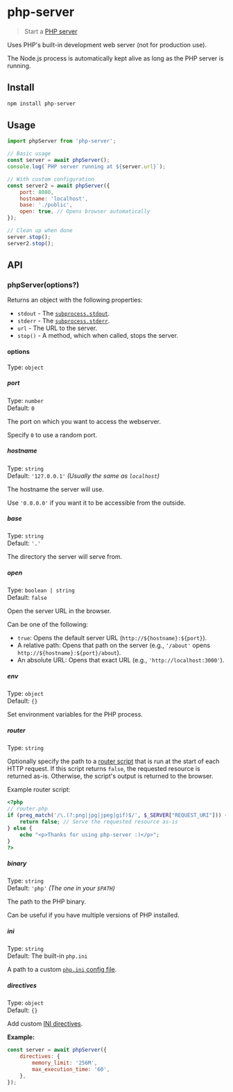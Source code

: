 # php-server

> Start a [PHP server](https://php.net/manual/en/features.commandline.webserver.php)

Uses PHP's built-in development web server (not for production use).

The Node.js process is automatically kept alive as long as the PHP server is running.

## Install

```sh
npm install php-server
```

## Usage

```js
import phpServer from 'php-server';

// Basic usage
const server = await phpServer();
console.log(`PHP server running at ${server.url}`);

// With custom configuration
const server2 = await phpServer({
	port: 8080,
	hostname: 'localhost',
	base: './public',
	open: true, // Opens browser automatically
});

// Clean up when done
server.stop();
server2.stop();
```

## API

### phpServer(options?)

Returns an object with the following properties:

- `stdout` - The [`subprocess.stdout`](https://nodejs.org/api/child_process.html#child_process_subprocess_stdout).
- `stderr` - The [`subprocess.stderr`](https://nodejs.org/api/child_process.html#child_process_subprocess_stderr).
- `url` - The URL to the server.
- `stop()` - A method, which when called, stops the server.

#### options

Type: `object`

##### port

Type: `number`\
Default: `0`

The port on which you want to access the webserver.

Specify `0` to use a random port.

##### hostname

Type: `string`\
Default: `'127.0.0.1'` *(Usually the same as `localhost`)*

The hostname the server will use.

Use `'0.0.0.0'` if you want it to be accessible from the outside.

##### base

Type: `string`\
Default: `'.'`

The directory the server will serve from.

##### open

Type: `boolean | string`\
Default: `false`

Open the server URL in the browser.

Can be one of the following:
- `true`: Opens the default server URL (`http://${hostname}:${port}`).
- A relative path: Opens that path on the server (e.g., `'/about'` opens `http://${hostname}:${port}/about`).
- An absolute URL: Opens that exact URL (e.g., `'http://localhost:3000'`).

##### env

Type: `object`\
Default: `{}`

Set environment variables for the PHP process.

##### router

Type: `string`

Optionally specify the path to a [router script](https://php.net/manual/en/features.commandline.webserver.php#example-412) that is run at the start of each HTTP request. If this script returns `false`, the requested resource is returned as-is. Otherwise, the script's output is returned to the browser.

Example router script:

```php
<?php
// router.php
if (preg_match('/\.(?:png|jpg|jpeg|gif)$/', $_SERVER["REQUEST_URI"])) {
	return false; // Serve the requested resource as-is
} else {
	echo "<p>Thanks for using php-server :)</p>";
}
?>
```

##### binary

Type: `string`\
Default: `'php'` *(The one in your `$PATH`)*

The path to the PHP binary.

Can be useful if you have multiple versions of PHP installed.

##### ini

Type: `string`\
Default: The built-in `php.ini`

A path to a custom [`php.ini` config file](https://php.net/manual/en/ini.php).

##### directives

Type: `object`\
Default: `{}`

Add custom [INI directives](https://php.net/manual/en/ini.list.php).

**Example:**

```js
const server = await phpServer({
	directives: {
		memory_limit: '256M',
		max_execution_time: '60',
	},
});
```

